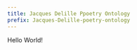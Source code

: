 ```yaml
---
title: Jacques Delille Ppoetry Ontology
prefix: Jacques-Delille-poetry-ontology
---
```


Hello World!